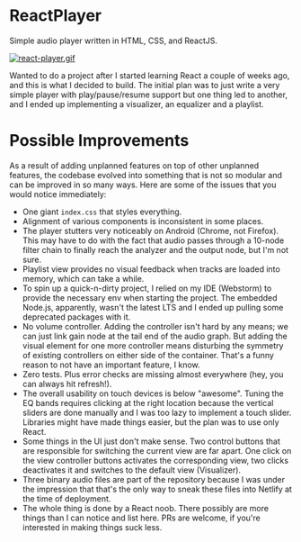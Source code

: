 # ReactPlayer

Simple audio player written in HTML, CSS, and ReactJS.

[![react-player.gif](https://i.postimg.cc/QM9Q5kvN/react-player.gif)](https://postimg.cc/xkQNVH0B)

Wanted to do a project after I started learning React a couple of weeks ago, and this is what I decided to build.
The initial plan was to just write a very simple player with play/pause/resume support but one thing led to
another, and I ended up implementing a visualizer, an equalizer and a playlist.

# Possible Improvements

As a result of adding unplanned features on top of other unplanned features, the codebase evolved into something
that is not so modular and can be improved in so many ways. Here are some of the issues that you would notice
immediately:

- One giant `index.css` that styles everything.
- Alignment of various components is inconsistent in some places.
- The player stutters very noticeably on Android (Chrome, not Firefox). This may have to do with the fact
that audio passes through a 10-node filter chain to finally reach the analyzer and the output node, but I'm not sure.
- Playlist view provides no visual feedback when tracks are loaded into memory, which can take a while.
- To spin up a quick-n-dirty project, I relied on my IDE (Webstorm) to provide the necessary env when starting
the project. The embedded Node.js, apparently, wasn't the latest LTS and I ended up pulling some deprecated packages
with it.
- No volume controller. Adding the controller isn't hard by any means; we can just link gain node at the tail end of the
audio graph. But adding the visual element for one more controller means disturbing the symmetry of existing controllers
on either side of the container. That's a funny reason to not have an important feature, I know.
- Zero tests. Plus error checks are missing almost everywhere (hey, you can always hit refresh!). 
- The overall usability on touch devices is below "awesome". Tuning the EQ bands requires clicking at the right
location because the vertical sliders are done manually and I was too lazy to implement a touch slider. Libraries
might have made things easier, but the plan was to use only React.
- Some things in the UI just don't make sense. Two control buttons that are responsible for switching the current
view are far apart. One click on the view controller buttons activates the corresponding view, two clicks deactivates
it and switches to the default view (Visualizer).
- Three binary audio files are part of the repository because I was under the impression that that's the only
way to sneak these files into Netlify at the time of deployment.
- The whole thing is done by a React noob. There possibly are more things than I can notice and list here. PRs are
welcome, if you're interested in making things suck less.